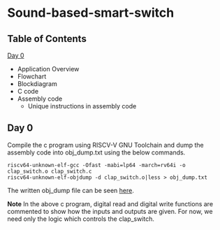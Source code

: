 # Sound-based-smart-switch
## Table of Contents
[Day 0]()
- Application Overview
- Flowchart
- Blockdiagram
- C code
- Assembly code
  - Unique instructions in assembly code

## Day 0 

Compile the c program using RISCV-V GNU Toolchain and dump the assembly code into obj_dump.txt using the below commands.  

```
riscv64-unknown-elf-gcc -Ofast -mabi=lp64 -march=rv64i -o clap_switch.o clap_switch.c
riscv64-unknown-elf-objdump -d clap_switch.o|less > obj_dump.txt
```
The written obj_dump file can be seen [here](https://github.com/Rachana-Kaparthi/Sound-based-smart-switch/blob/main/obj_dump.txt).  

**Note** 
In the above c program, digital read and digital write functions are commented to show how the inputs and outputs are given. For now, we need only the logic which controls the clap_switch.

